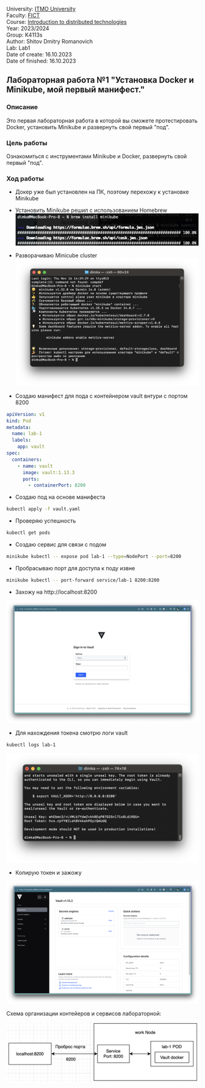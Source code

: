 University: [ITMO University](https://itmo.ru/ru/)  
Faculty: [FICT](https://fict.itmo.ru)  
Course: [Introduction to distributed technologies](https://github.com/itmo-ict-faculty/introduction-to-distributed-technologies)  
Year: 2023/2024  
Group: K4113s  
Author: Shitov Dmitry Romanovich  
Lab: Lab1  
Date of create: 16.10.2023  
Date of finished: 16.10.2023

## Лабораторная работа №1 "Установка Docker и Minikube, мой первый манифест."

### Описание

Это первая лабораторная работа в которой вы сможете протестировать Docker, установить Minikube и развернуть свой первый "под".

### Цель работы

Ознакомиться с инструментами Minikube и Docker, развернуть свой первый "под".

### Ход работы

- Докер уже был установлен на ПК, поэтому перехожу к установке Minikube

- Установить Minikube решил с использованием Homebrew
  ![Иллюстрация к проекту](./img/minikube.png)

- Разворачиваю Minicube cluster
  ![Иллюстрация к проекту](./img/mk-start.png)

- Создаю манифест для пода с контейнером vault внтури с портом 8200

```yaml
apiVersion: v1
kind: Pod
metadata:
  name: lab-1
  labels:
    app: vault
spec:
  containers:
    - name: vault
      image: vault:1.13.3
      ports:
    	- containerPort: 8200
```

- Создаю под на основе манифеста

```bash
kubectl apply -f vault.yaml
```

- Проверяю успешность

```bash
kubectl get pods
```

- Создаю сервис для связи с подом

```bash
minikube kubectl -- expose pod lab-1 --type=NodePort --port=8200
```

- Пробрасываю порт для доступа к поду извне

```bash
minikube kubectl -- port-forward service/lab-1 8200:8200
```

- Захожу на http://localhost:8200

![Иллюстрация к проекту](./img/login-form.png)

- Для нахождения токена смотрю логи vault

```bash
kubectl logs lab-1
```

![Иллюстрация к проекту](./img/token.png)

- Копирую токен и зажожу

![Иллюстрация к проекту](./img/login-succes.png)

Схема организации контейеров и сервисов лабораторной:

![Иллюстрация к проекту](./img/sheme.png)

